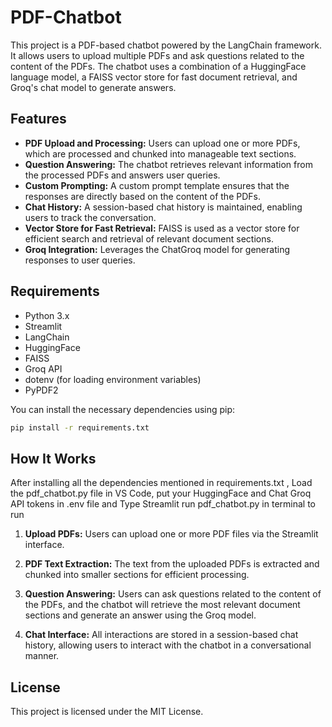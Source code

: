 # PDF-Chatbot

This project is a PDF-based chatbot powered by the LangChain framework. It allows users to upload multiple PDFs and ask questions related to the content of the PDFs. The chatbot uses a combination of a HuggingFace language model, a FAISS vector store for fast document retrieval, and Groq's chat model to generate answers.

## Features

- **PDF Upload and Processing:** Users can upload one or more PDFs, which are processed and chunked into manageable text sections.
- **Question Answering:** The chatbot retrieves relevant information from the processed PDFs and answers user queries.
- **Custom Prompting:** A custom prompt template ensures that the responses are directly based on the content of the PDFs.
- **Chat History:** A session-based chat history is maintained, enabling users to track the conversation.
- **Vector Store for Fast Retrieval:** FAISS is used as a vector store for efficient search and retrieval of relevant document sections.
- **Groq Integration:** Leverages the ChatGroq model for generating responses to user queries.

## Requirements

- Python 3.x
- Streamlit
- LangChain
- HuggingFace
- FAISS
- Groq API
- dotenv (for loading environment variables)
- PyPDF2

You can install the necessary dependencies using pip:

```bash
pip install -r requirements.txt
```

## How It Works

After installing all the dependencies mentioned in requirements.txt , Load the pdf_chatbot.py file in VS Code, put your HuggingFace and Chat Groq API tokens in .env file and Type Streamlit run pdf_chatbot.py in terminal to run 


1. **Upload PDFs:** Users can upload one or more PDF files via the Streamlit interface.
   
2. **PDF Text Extraction:** The text from the uploaded PDFs is extracted and chunked into smaller sections for efficient processing.

3. **Question Answering:** Users can ask questions related to the content of the PDFs, and the chatbot will retrieve the most relevant document sections and generate an answer using the Groq model.

4. **Chat Interface:** All interactions are stored in a session-based chat history, allowing users to interact with the chatbot in a conversational manner.

## License

This project is licensed under the MIT License.
